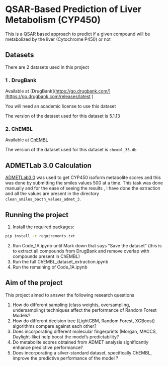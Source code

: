 # QSAR-Based Prediction of Liver Metabolism (CYP450)

This is a QSAR based approach to predict if a given compound will be metabolized by the liver (Cytochrome P450) or not

## Datasets

There are 2 datasets used in this project 

### 1 . DrugBank
Available at [DrugBank](https://go.drugbank.com/](https://go.drugbank.com/releases/latest )

You will need an academic license to use this dataset

The version of the dataset used for this dataset is 5.1.13	

### 2. ChEMBL
Available at [ChEMBL](https://ftp.ebi.ac.uk/pub/databases/chembl/ChEMBLdb/latest/)

The version of the dataset used for this dataset is `chembl_35.db`

## ADMETLab 3.0 Calculation

[ADMETLab3.0](https://admetmesh.scbdd.com/)  was used to get CYP450 isoform metabolite scores and this was done by submitting the smiles values 500 at a time. This task was done manually and for the ease of seeing the results , I have done the extraction and all the values are present in the directory `clean_smiles_bacth_values_admet_3`. 

## Running the project 

1. Install the required packages:
 ```bash
 pip install -r requirements.txt
```
2. Run Code_1A.ipynb until  Mark down that says "Save the dataset"  (this is to extract all compounds from DrugBank and remove overlap with compounds present in ChEMBL)
3. Run the full ChEMBL_dataset_extraction.ipynb
4. Run the remaining of Code_1A.ipynb 

## Aim of the project

This project aimed to answer the following research questions 

1. How do different sampling (class weights, oversampling, undersampling) techniques
affect the performance of Random Forest Models?
2. How do different decision tree (LightGBM, Random Forest, XGBoost) algorithms
compare against each other?
3. Does incorporating different molecular fingerprints (Morgan, MACCS, Daylight-like)
help boost the model’s predictability?
4. Do metabolite scores obtained from ADMET analysis significantly enhance predictive
performance?
5. Does incorporating a silver-standard dataset, specifically ChEMBL, improve the predictive performance of the model ?

